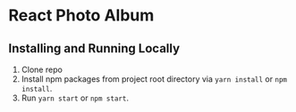 # React Photo Album

## Installing and Running Locally

1. Clone repo
2. Install npm packages from project root directory via `yarn install` or `npm install`.
3. Run `yarn start` or `npm start`.
